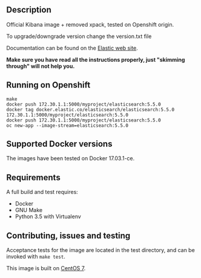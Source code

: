 ## Description

Official Kibana image + removed xpack, tested on Openshift origin.

To upgrade/downgrade version change the version.txt file

Documentation can be found on the [Elastic web site](https://www.elastic.co/guide/en/elasticsearch/reference/current/docker.html).

**Make sure you have read all the instructions properly, just "skimming through" will not help you.**

## Running on Openshift
```
make
docker push 172.30.1.1:5000/myproject/elasticsearch:5.5.0
docker tag docker.elastic.co/elasticsearch/elasticsearch:5.5.0 172.30.1.1:5000/myproject/elasticsearch:5.5.0
docker push 172.30.1.1:5000/myproject/elasticsearch:5.5.0
oc new-app --image-stream=elasticsearch:5.5.0
```

## Supported Docker versions

The images have been tested on Docker 17.03.1-ce.

## Requirements

A full build and test requires:

- Docker
- GNU Make
- Python 3.5 with Virtualenv

## Contributing, issues and testing

Acceptance tests for the image are located in the test directory, and can be invoked with `make test`.

This image is built on [CentOS 7](https://github.com/CentOS/sig-cloud-instance-images/blob/CentOS-7/docker/Dockerfile).
